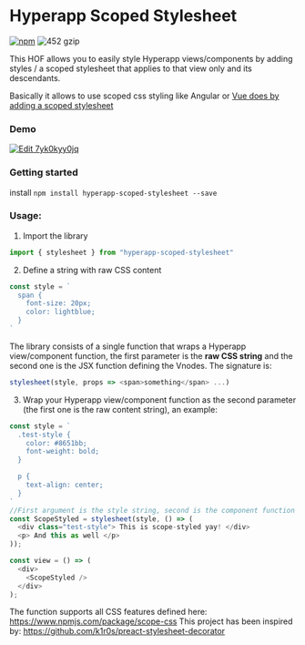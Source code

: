 # Hyperapp Scoped Stylesheet

[![npm](https://img.shields.io/npm/v/hyperapp-scoped-stylesheet.svg)](https://www.npmjs.org/package/hyperapp-scoped-stylesheet) ![452 gzip][gzip-badge]

[gzip-badge]: https://img.shields.io/badge/Size-691%20B-brightgreen.svg




This HOF allows you to easily style Hyperapp views/components by adding styles / a scoped stylesheet that applies to that view only and its descendants.

Basically it allows to use scoped css styling like Angular or [Vue does by adding a scoped stylesheet](https://vue-loader.vuejs.org/en/features/scoped-css.html)

### Demo
[![Edit 7yk0kyy0jq](https://codesandbox.io/static/img/play-codesandbox.svg)](https://codesandbox.io/s/7yk0kyy0jq)

### Getting started

install `npm install hyperapp-scoped-stylesheet --save`

### Usage:

1. Import the library
```javascript
import { stylesheet } from "hyperapp-scoped-stylesheet"
```

2. Define a string with raw CSS content
```javascript
const style = `
  span { 
    font-size: 20px; 
    color: lightblue; 
  }
`
```

The library consists of a single function that wraps a Hyperapp view/component function, the first parameter is the **raw CSS string** and the second one is the JSX function defining the Vnodes. The signature is:

```javascript
stylesheet(style, props => <span>something</span> ...)
```

3. Wrap your Hyperapp view/component function as the second parameter (the first one is the raw content string), an example:


```javascript
const style = `
  .test-style {
    color: #8651bb;
    font-weight: bold;
  }

  p {
    text-align: center;
  }
`
//First argument is the style string, second is the component function
const ScopeStyled = stylesheet(style, () => (
  <div class="test-style"> This is scope-styled yay! </div>
  <p> And this as well </p>
));

const view = () => (
  <div>
    <ScopeStyled />
  </div>
);

```

The function supports all CSS features defined here: https://www.npmjs.com/package/scope-css 
This project has been inspired by: https://github.com/k1r0s/preact-stylesheet-decorator
